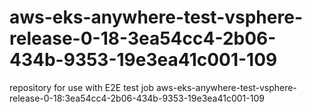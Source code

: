# aws-eks-anywhere-test-vsphere-release-0-18-3ea54cc4-2b06-434b-9353-19e3ea41c001-109
repository for use with E2E test job aws-eks-anywhere-test-vsphere-release-0-18:3ea54cc4-2b06-434b-9353-19e3ea41c001-109
